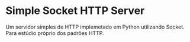 # Simple Socket HTTP Server
Um servidor simples de HTTP implemetado em Python utilizando Socket. Para estúdio próprio dos padrões HTTP.
